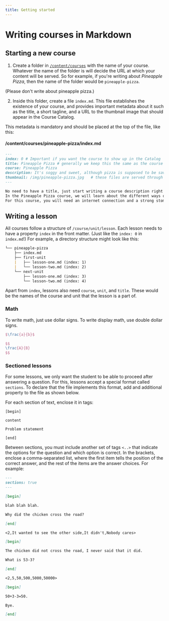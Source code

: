 ```yaml
---
title: Getting started
---
```


# Writing courses in Markdown

## Starting a new course

1. Create a folder in [`/content/courses`](https://github.com/ymath-io/ymath.io/tree/master/content/courses) with the name of your course. Whatever the name of  the folder is will decide the URL at which your content will be served. So for example, if you're writing about *Pineapple Pizza*, then the name of the folder would be `pineapple-pizza`. 

(Please don't write about pineapple pizza.)

2. Inside this folder, create a file `index.md`. This file establishes the existence of your course, and provides important metadata about it such as the title, a short tagline, and a URL to the thumbnail image that should appear in the Course Catalog.

This metadata is mandatory and should be placed at the top of the file, like this:

#### /content/courses/pineapple-pizza/index.md

```markdown
---
index: 0 # Important if you want the course to show up in the Catalog 
title: Pineapple Pizza # generally we keep this the same as the course name, it establishes the title of the home page.
course: Pineapple Pizza
description: It's soggy and sweet, although pizza is supposed to be savory. Not sure what it's for, I tried eating it but judging by how that went I think it has another purpose.
thumbnail: /img/pineapple-pizza.jpg   # these files are served through the /static folder.
---

No need to have a title, just start writing a course description right away.
In the Pineapple Pizza course, we will learn about the different ways of destroying pizza. 
For this course, you will need an internet connection and a strong stomach.

```

## Writing a lesson

All courses follow a structure of `/course/unit/lesson`.
Each lesson needs to have a property `index` in the front matter. (Just like the `index: 0` in `index.md`!)
For example, a directory structure might look like this:

```markdown
└── pineapple-pizza
    ├── index.md
    ├── first-unit
    |   ├── lesson-one.md (index: 1)
    |   └── lesson-two.md (index: 2)
    └── next-unit
        ├── lesson-one.md (index: 3)
        └── lesson-two.md (index: 4)


```

Apart from `index`, lessons also need `course`, `unit`, and `title`. These would be the names of the course and unit that the lesson is a part of.

### Math

To write math, just use dollar signs. To write display math, use double dollar signs.

```latex
$\frac{a}{b}$

$$
\frac{A}{B}
$$

```

### Sectioned lessons

For some lessons, we only want the student to be able to proceed after answering a question. For this, lessons accept a special format called `sections`. To declare that the file implements this format, add and additional property to the file as shown below.

For each section of text, enclose it in tags:

```
[begin]

content

Problem statement

[end]
```
Between sections, you must include another set of tags `<..>` that indicate the options for the question and which option is correct. In the brackets, enclose a comma-separated list, where the first item tells the position of the correct answer, and the rest of the items are the answer choices. For example:

```markdown
---
sections: true
---

[begin]

blah blah blah.

Why did the chicken cross the road?

[end]

<2,It wanted to see the other side,It didn't,Nobody cares> 

[begin]

The chicken did not cross the road, I never said that it did.

What is 53-3?

[end]

<2,5,50,500,5000,50000>

[begin]

50+3-3=50.

Bye.

[end]

```
